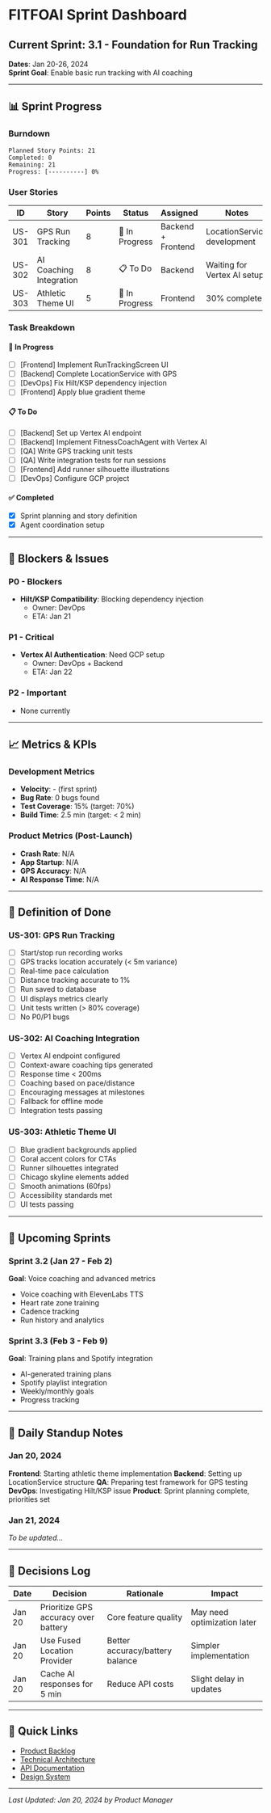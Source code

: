# FITFOAI Sprint Dashboard

## Current Sprint: 3.1 - Foundation for Run Tracking
**Dates**: Jan 20-26, 2024  
**Sprint Goal**: Enable basic run tracking with AI coaching

---

## 📊 Sprint Progress

### Burndown
```
Planned Story Points: 21
Completed: 0
Remaining: 21
Progress: [----------] 0%
```

### User Stories

| ID | Story | Points | Status | Assigned | Notes |
|----|-------|--------|--------|----------|-------|
| US-301 | GPS Run Tracking | 8 | 🚧 In Progress | Backend + Frontend | LocationService development |
| US-302 | AI Coaching Integration | 8 | 📋 To Do | Backend | Waiting for Vertex AI setup |
| US-303 | Athletic Theme UI | 5 | 🚧 In Progress | Frontend | 30% complete |

### Task Breakdown

#### 🚧 In Progress
- [ ] [Frontend] Implement RunTrackingScreen UI
- [ ] [Backend] Complete LocationService with GPS
- [ ] [DevOps] Fix Hilt/KSP dependency injection
- [ ] [Frontend] Apply blue gradient theme

#### 📋 To Do
- [ ] [Backend] Set up Vertex AI endpoint
- [ ] [Backend] Implement FitnessCoachAgent with Vertex AI
- [ ] [QA] Write GPS tracking unit tests
- [ ] [QA] Write integration tests for run sessions
- [ ] [Frontend] Add runner silhouette illustrations
- [ ] [DevOps] Configure GCP project

#### ✅ Completed
- [x] Sprint planning and story definition
- [x] Agent coordination setup

---

## 🐛 Blockers & Issues

### P0 - Blockers
- **Hilt/KSP Compatibility**: Blocking dependency injection
  - Owner: DevOps
  - ETA: Jan 21

### P1 - Critical
- **Vertex AI Authentication**: Need GCP setup
  - Owner: DevOps + Backend
  - ETA: Jan 22

### P2 - Important
- None currently

---

## 📈 Metrics & KPIs

### Development Metrics
- **Velocity**: - (first sprint)
- **Bug Rate**: 0 bugs found
- **Test Coverage**: 15% (target: 70%)
- **Build Time**: 2.5 min (target: < 2 min)

### Product Metrics (Post-Launch)
- **Crash Rate**: N/A
- **App Startup**: N/A
- **GPS Accuracy**: N/A
- **AI Response Time**: N/A

---

## 🎯 Definition of Done

### US-301: GPS Run Tracking
- [ ] Start/stop run recording works
- [ ] GPS tracks location accurately (< 5m variance)
- [ ] Real-time pace calculation
- [ ] Distance tracking accurate to 1%
- [ ] Run saved to database
- [ ] UI displays metrics clearly
- [ ] Unit tests written (> 80% coverage)
- [ ] No P0/P1 bugs

### US-302: AI Coaching Integration
- [ ] Vertex AI endpoint configured
- [ ] Context-aware coaching tips generated
- [ ] Response time < 200ms
- [ ] Coaching based on pace/distance
- [ ] Encouraging messages at milestones
- [ ] Fallback for offline mode
- [ ] Integration tests passing

### US-303: Athletic Theme UI
- [ ] Blue gradient backgrounds applied
- [ ] Coral accent colors for CTAs
- [ ] Runner silhouettes integrated
- [ ] Chicago skyline elements added
- [ ] Smooth animations (60fps)
- [ ] Accessibility standards met
- [ ] UI tests passing

---

## 📅 Upcoming Sprints

### Sprint 3.2 (Jan 27 - Feb 2)
**Goal**: Voice coaching and advanced metrics
- Voice coaching with ElevenLabs TTS
- Heart rate zone training
- Cadence tracking
- Run history and analytics

### Sprint 3.3 (Feb 3 - Feb 9)
**Goal**: Training plans and Spotify integration
- AI-generated training plans
- Spotify playlist integration
- Weekly/monthly goals
- Progress tracking

---

## 🔄 Daily Standup Notes

### Jan 20, 2024
**Frontend**: Starting athletic theme implementation
**Backend**: Setting up LocationService structure
**QA**: Preparing test framework for GPS testing
**DevOps**: Investigating Hilt/KSP issue
**Product**: Sprint planning complete, priorities set

### Jan 21, 2024
_To be updated..._

---

## 📝 Decisions Log

| Date | Decision | Rationale | Impact |
|------|----------|-----------|--------|
| Jan 20 | Prioritize GPS accuracy over battery | Core feature quality | May need optimization later |
| Jan 20 | Use Fused Location Provider | Better accuracy/battery balance | Simpler implementation |
| Jan 20 | Cache AI responses for 5 min | Reduce API costs | Slight delay in updates |

---

## 🔗 Quick Links

- [Product Backlog](../project/backlog.md)
- [Technical Architecture](../project/architecture.md)
- [API Documentation](../project/api-docs.md)
- [Design System](../project/design-system.md)

---

*Last Updated: Jan 20, 2024 by Product Manager*